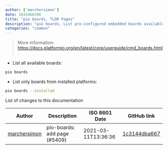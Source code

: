 ```yaml
---
author: ['marchersimon']
date: 1615466196
title: "pio boards, TLDR Pages"
description: "pio boards, List pre-configured embedded boards available in PlatformIO."
categories: "common"
---
```

> More information: <https://docs.platformio.org/en/latest/core/userguide/cmd_boards.html>.

- List all available boards:

```bash
pio boards
```

- List only boards from installed platforms:

```bash
pio boards --installed
```
List of changes to this documentation


Author | Description | ISO 8601 Date | GitHub link
------|-----|-----|-----
[marchersimon](mailto:50295997+marchersimon@users.noreply.github.com) | pio-boards: add page (#5409) | 2021-03-11T13:36:36 | [1c3144dba667](https://github.com/tldr-pages/tldr/commit/1c3144dba66725f94ff9627b7bf0a65208caccb5)

